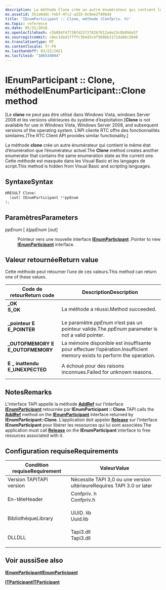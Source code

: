 ```yaml
---
description: La méthode Clone crée un autre énumérateur qui contient le même état d’énumération que l’énumérateur actuel. Cette méthode est masquée dans les Visual Basic et les langages de script.
ms.assetid: 551e0ddc-7ebf-4fc2-a155-0c9ee2f406d4
title: 'IEnumParticipant :: Clone, méthode (Confpriv. h)'
ms.topic: reference
ms.date: 05/31/2018
ms.openlocfilehash: c5b094f47738fd23f2762b7012a4e23c8b89da57
ms.sourcegitcommit: c8ec1ded1ffffc364d3c4f560bb2171da0dc5040
ms.translationtype: MT
ms.contentlocale: fr-FR
ms.lasthandoff: 03/22/2021
ms.locfileid: "106534894"
---
```

# <a name="ienumparticipantclone-method"></a><span data-ttu-id="8440b-104">IEnumParticipant :: Clone, méthode</span><span class="sxs-lookup"><span data-stu-id="8440b-104">IEnumParticipant::Clone method</span></span>

<span data-ttu-id="8440b-105">\[Le **clone** ne peut pas être utilisé dans Windows Vista, windows Server 2008 et les versions ultérieures du système d’exploitation.</span><span class="sxs-lookup"><span data-stu-id="8440b-105">\[**Clone** is not available for use in Windows Vista, Windows Server 2008, and subsequent versions of the operating system.</span></span> <span data-ttu-id="8440b-106">L’API cliente RTC offre des fonctionnalités similaires.\]</span><span class="sxs-lookup"><span data-stu-id="8440b-106">The RTC Client API provides similar functionality.\]</span></span>

<span data-ttu-id="8440b-107">La méthode **clone** crée un autre énumérateur qui contient le même état d’énumération que l’énumérateur actuel.</span><span class="sxs-lookup"><span data-stu-id="8440b-107">The **Clone** method creates another enumerator that contains the same enumeration state as the current one.</span></span> <span data-ttu-id="8440b-108">Cette méthode est masquée dans les Visual Basic et les langages de script.</span><span class="sxs-lookup"><span data-stu-id="8440b-108">This method is hidden from Visual Basic and scripting languages.</span></span>

## <a name="syntax"></a><span data-ttu-id="8440b-109">Syntaxe</span><span class="sxs-lookup"><span data-stu-id="8440b-109">Syntax</span></span>


```C++
HRESULT Clone(
  [out] IEnumParticipant **ppEnum
);
```



## <a name="parameters"></a><span data-ttu-id="8440b-110">Paramètres</span><span class="sxs-lookup"><span data-stu-id="8440b-110">Parameters</span></span>

<dl> <dt>

<span data-ttu-id="8440b-111">*ppEnum* \[ à\]</span><span class="sxs-lookup"><span data-stu-id="8440b-111">*ppEnum* \[out\]</span></span>
</dt> <dd>

<span data-ttu-id="8440b-112">Pointeur vers une nouvelle interface [**IEnumParticipant**](ienumparticipant.md) .</span><span class="sxs-lookup"><span data-stu-id="8440b-112">Pointer to new [**IEnumParticipant**](ienumparticipant.md) interface.</span></span>

</dd> </dl>

## <a name="return-value"></a><span data-ttu-id="8440b-113">Valeur retournée</span><span class="sxs-lookup"><span data-stu-id="8440b-113">Return value</span></span>

<span data-ttu-id="8440b-114">Cette méthode peut retourner l’une de ces valeurs.</span><span class="sxs-lookup"><span data-stu-id="8440b-114">This method can return one of these values.</span></span>



| <span data-ttu-id="8440b-115">Code de retour</span><span class="sxs-lookup"><span data-stu-id="8440b-115">Return code</span></span>                                                                                   | <span data-ttu-id="8440b-116">Description</span><span class="sxs-lookup"><span data-stu-id="8440b-116">Description</span></span>                                                     |
|-----------------------------------------------------------------------------------------------|-----------------------------------------------------------------|
| <dl> <span data-ttu-id="8440b-117"><dt>**\_OK**</dt></span><span class="sxs-lookup"><span data-stu-id="8440b-117"><dt>**S\_OK**</dt></span></span> </dl>          | <span data-ttu-id="8440b-118">La méthode a réussi.</span><span class="sxs-lookup"><span data-stu-id="8440b-118">Method succeeded.</span></span><br/>                                    |
| <dl> <span data-ttu-id="8440b-119"><dt>**\_pointeur E**</dt></span><span class="sxs-lookup"><span data-stu-id="8440b-119"><dt>**E\_POINTER**</dt></span></span> </dl>     | <span data-ttu-id="8440b-120">Le paramètre *ppEnum* n’est pas un pointeur valide.</span><span class="sxs-lookup"><span data-stu-id="8440b-120">The *ppEnum* parameter is not a valid pointer.</span></span><br/>       |
| <dl> <span data-ttu-id="8440b-121"><dt>**\_OUTOFMEMORY E**</dt></span><span class="sxs-lookup"><span data-stu-id="8440b-121"><dt>**E\_OUTOFMEMORY**</dt></span></span> </dl> | <span data-ttu-id="8440b-122">La mémoire disponible est insuffisante pour effectuer l’opération.</span><span class="sxs-lookup"><span data-stu-id="8440b-122">Insufficient memory exists to perform the operation.</span></span><br/> |
| <dl> <span data-ttu-id="8440b-123"><dt>**E \_ inattendu**</dt></span><span class="sxs-lookup"><span data-stu-id="8440b-123"><dt>**E\_UNEXPECTED**</dt></span></span> </dl>  | <span data-ttu-id="8440b-124">A échoué pour des raisons inconnues.</span><span class="sxs-lookup"><span data-stu-id="8440b-124">Failed for unknown reasons.</span></span><br/>                          |



 

## <a name="remarks"></a><span data-ttu-id="8440b-125">Notes</span><span class="sxs-lookup"><span data-stu-id="8440b-125">Remarks</span></span>

<span data-ttu-id="8440b-126">L’interface TAPI appelle la méthode [**AddRef**](/windows/win32/api/unknwn/nf-unknwn-iunknown-addref) sur l’interface [**IEnumParticipant**](ienumparticipant.md) retournée par **IEnumParticipant :: Clone**.</span><span class="sxs-lookup"><span data-stu-id="8440b-126">TAPI calls the [**AddRef**](/windows/win32/api/unknwn/nf-unknwn-iunknown-addref) method on the [**IEnumParticipant**](ienumparticipant.md) interface returned by **IEnumParticipant::Clone**.</span></span> <span data-ttu-id="8440b-127">L’application doit appeler [**Release**](/windows/win32/api/unknwn/nf-unknwn-iunknown-release) sur l’interface **IEnumParticipant** pour libérer les ressources qui lui sont associées.</span><span class="sxs-lookup"><span data-stu-id="8440b-127">The application must call [**Release**](/windows/win32/api/unknwn/nf-unknwn-iunknown-release) on the **IEnumParticipant** interface to free resources associated with it.</span></span>

## <a name="requirements"></a><span data-ttu-id="8440b-128">Configuration requise</span><span class="sxs-lookup"><span data-stu-id="8440b-128">Requirements</span></span>



| <span data-ttu-id="8440b-129">Condition requise</span><span class="sxs-lookup"><span data-stu-id="8440b-129">Requirement</span></span> | <span data-ttu-id="8440b-130">Valeur</span><span class="sxs-lookup"><span data-stu-id="8440b-130">Value</span></span> |
|-------------------------|---------------------------------------------------------------------------------------|
| <span data-ttu-id="8440b-131">Version TAPI</span><span class="sxs-lookup"><span data-stu-id="8440b-131">TAPI version</span></span><br/> | <span data-ttu-id="8440b-132">Nécessite TAPI 3,0 ou une version ultérieure</span><span class="sxs-lookup"><span data-stu-id="8440b-132">Requires TAPI 3.0 or later</span></span><br/>                                                 |
| <span data-ttu-id="8440b-133">En-tête</span><span class="sxs-lookup"><span data-stu-id="8440b-133">Header</span></span><br/>       | <dl> <span data-ttu-id="8440b-134"><dt>Confpriv. h</dt></span><span class="sxs-lookup"><span data-stu-id="8440b-134"><dt>Confpriv.h</dt></span></span> </dl> |
| <span data-ttu-id="8440b-135">Bibliothèque</span><span class="sxs-lookup"><span data-stu-id="8440b-135">Library</span></span><br/>      | <dl> <span data-ttu-id="8440b-136"><dt>UUID. lib</dt></span><span class="sxs-lookup"><span data-stu-id="8440b-136"><dt>Uuid.lib</dt></span></span> </dl>   |
| <span data-ttu-id="8440b-137">DLL</span><span class="sxs-lookup"><span data-stu-id="8440b-137">DLL</span></span><br/>          | <dl> <span data-ttu-id="8440b-138"><dt>Tapi3.dll</dt></span><span class="sxs-lookup"><span data-stu-id="8440b-138"><dt>Tapi3.dll</dt></span></span> </dl>  |



## <a name="see-also"></a><span data-ttu-id="8440b-139">Voir aussi</span><span class="sxs-lookup"><span data-stu-id="8440b-139">See also</span></span>

<dl> <dt>

[<span data-ttu-id="8440b-140">**IEnumParticipant**</span><span class="sxs-lookup"><span data-stu-id="8440b-140">**IEnumParticipant**</span></span>](ienumparticipant.md)
</dt> <dt>

[<span data-ttu-id="8440b-141">**ITParticipant**</span><span class="sxs-lookup"><span data-stu-id="8440b-141">**ITParticipant**</span></span>](itparticipant.md)
</dt> </dl>

 

